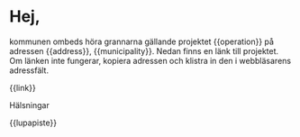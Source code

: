 # Hej,

kommunen ombeds h&ouml;ra grannarna g&auml;llande projektet {{operation}} p&aring; adressen {{address}}, {{municipality}}. Nedan finns en l&auml;nk till projektet. Om l&auml;nken inte fungerar, kopiera adressen och klistra in den i webbl&auml;sarens adressf&auml;lt.

{{link}}

H&auml;lsningar

{{lupapiste}}